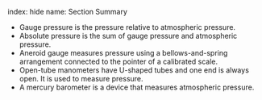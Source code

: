 index: hide
name: Section Summary

  * Gauge pressure is the pressure relative to atmospheric pressure.
  * Absolute pressure is the sum of gauge pressure and atmospheric pressure.
  * Aneroid gauge measures pressure using a bellows-and-spring arrangement connected to the pointer of a calibrated scale.
  * Open-tube manometers have U-shaped tubes and one end is always open. It is used to measure pressure.
  * A mercury barometer is a device that measures atmospheric pressure.
